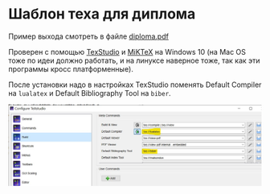 # Шаблон теха для диплома

Пример выхода смотреть в файле [diploma.pdf](./diploma.pdf)

Проверен с помощью [TexStudio](https://www.texstudio.org/) и [MiKTeX](https://miktex.org/) на Windows 10 (на Mac OS тоже по идеи должно работать, и на линуксе наверное тоже, так как эти программы кросс платформенные).

После установки надо в настройках TexStudio поменять Default Compiler на `lualatex` и Default Bibliography Tool на `biber`.

![картинка настроек](./README-images/texstudio.jpg "картинка настроек")
